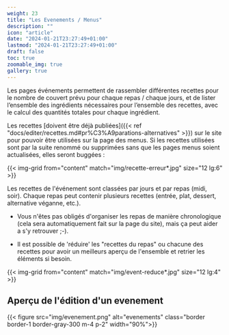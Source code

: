 ```yaml
---
weight: 23
title: "Les Evenements / Menus"
description: ""
icon: "article"
date: "2024-01-21T23:27:49+01:00"
lastmod: "2024-01-21T23:27:49+01:00"
draft: false
toc: true
zoomable_img: true
gallery: true
---
```



Les pages événements permettent de rassembler différentes recettes pour le nombre de couvert prévu pour chaque repas / chaque jours, et de lister l’ensemble des ingrédients nécessaires pour l’ensemble des recettes, avec le calcul des quantités totales pour chaque ingrédient.

Les recettes [doivent être déjà publiées]({{< ref "docs/editer/recettes.md#pr%C3%A9parations-alternatives" >}}) sur le site pour pouvoir être utilisées sur la page des menus. Si les recettes utilisées sont par la suite renommé ou supprimées sans que les pages menus soient actualisées, elles seront buggées : 

{{< img-grid from="content" match="img/recette-erreur*.jpg" size="12 lg:6" >}}

Les recettes de l'événement sont classées par jours et par repas (midi, soir). Chaque repas peut contenir plusieurs recettes (entrée, plat, dessert, alternative véganne, etc.).

- Vous n'êtes pas obligés d'organiser les repas de manière chronologique (cela sera automatiquement fait sur la page du site), mais ça peut aider a s'y retrouver ;-). 

- Il est possible de 'réduire' les "recettes du repas" ou chacune des recettes pour avoir un meilleurs aperçu de l'ensemble et retrier les éléments si besoin.

{{< img-grid from="content" match="img/event-reduce*.jpg" size="12 lg:4" >}}

## Aperçu de l'édition d'un evenement

{{< figure src="img/evenement.png" alt="evenements" class="border border-1 border-gray-300 m-4 p-2" width="90%">}} </figure>


